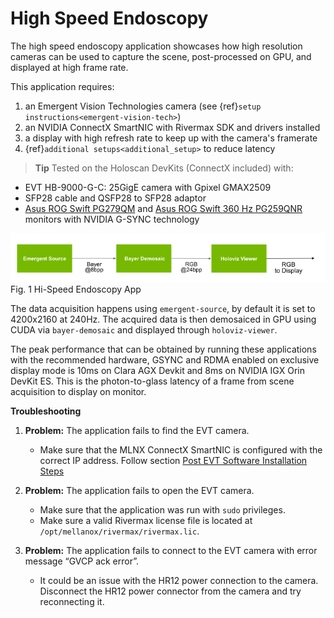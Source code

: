# High Speed Endoscopy

The high speed endoscopy application showcases how high resolution cameras can be used to capture the scene, post-processed on GPU, and displayed at high frame rate.

This application requires:
1. an Emergent Vision Technologies camera (see {ref}`setup instructions<emergent-vision-tech>`)
2. an NVIDIA ConnectX SmartNIC with Rivermax SDK and drivers installed
3. a display with high refresh rate to keep up with the camera's framerate
4. {ref}`additional setups<additional_setup>` to reduce latency

> **Tip**
Tested on the Holoscan DevKits (ConnectX included) with:
- EVT HB-9000-G-C: 25GigE camera with Gpixel GMAX2509
- SFP28 cable and QSFP28 to SFP28 adaptor
- [Asus ROG Swift PG279QM](https://rog.asus.com/us/monitors/27-to-31-5-inches/rog-swift-pg279qm-model/) and [Asus ROG Swift 360 Hz PG259QNR](https://rog.asus.com/us/monitors/23-to-24-5-inches/rog-swift-360hz-pg259qnr-model/) monitors with NVIDIA G-SYNC technology



![](docs/workflow_high_speed_endoscopy_app.png)<br>
Fig. 1 Hi-Speed Endoscopy App


The data acquisition happens using `emergent-source`, by default it is set to 4200x2160 at 240Hz.
The acquired data is then demosaiced in GPU using CUDA via `bayer-demosaic` and displayed through
`holoviz-viewer`.

The peak performance that can be obtained by running these applications with the
recommended hardware, GSYNC and RDMA enabled on exclusive display mode is 10ms on
Clara AGX Devkit and 8ms on NVIDIA IGX Orin DevKit ES. This is the photon-to-glass latency of
a frame from scene acquisition to display on monitor.

**Troubleshooting**

1. **Problem:** The application fails to find the EVT camera.
    - Make sure that the MLNX ConnectX SmartNIC is configured with the correct IP address. Follow section [Post EVT Software Installation Steps](https://docs.nvidia.com/holoscan/sdk-user-guide/emergent_setup.html#post-evt-software-installation-steps)

2. **Problem:** The application fails to open the EVT camera.
    - Make sure that the application was run with `sudo` privileges.
    - Make sure a valid Rivermax license file is located at `/opt/mellanox/rivermax/rivermax.lic`.

3. **Problem:** The application fails to connect to the EVT camera with error message “GVCP ack error”.
    - It could be an issue with the HR12 power connection to the camera. Disconnect the HR12 power connector from the camera and try reconnecting it.
